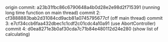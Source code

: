 origin commit: a23b31fbc86c6790648a4b0d28e2e98d2f715391 (running long time function on main thread)
commit 2: cf3888883bab2d31084cd9acb81a0745795677cf (off main thread)
commit 3: e7cf34ccb6faa432dbec1c1cdf2c01cdc4a10a91 (use AbortController)
commit 4: d0ea8271e3b0af30cda7c71b84e480112d24e280 (show list of calculating)